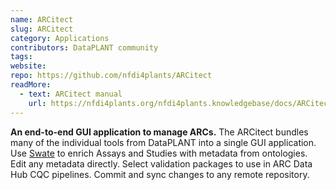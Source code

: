 ```yaml
---
name: ARCitect
slug: ARCitect
category: Applications
contributors: DataPLANT community
tags: 
website:
repo: https://github.com/nfdi4plants/ARCitect
readMore: 
  - text: ARCitect manual
    url: https://nfdi4plants.org/nfdi4plants.knowledgebase/docs/ARCitect-Manual/index.html
---
```


**An end-to-end GUI application to manage ARCs.** The ARCitect bundles many of the individual tools from DataPLANT into a single GUI application.
Use [Swate](#Swate) to enrich Assays and Studies with metadata from ontologies.
Edit any metadata directly.
Select validation packages to use in ARC Data Hub CQC pipelines.
Commit and sync changes to any remote repository.